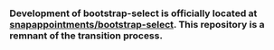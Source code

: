 ### Development of bootstrap-select is officially located at [snapappointments/bootstrap-select](https://github.com/snapappointments/bootstrap-select). This repository is a remnant of the transition process.
